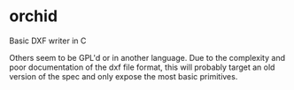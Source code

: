 # orchid
Basic DXF writer in C

Others seem to be GPL'd or in another language.  Due to the complexity and poor documentation of the dxf file format, this will probably target an old version of the spec and only expose the most basic primitives.
